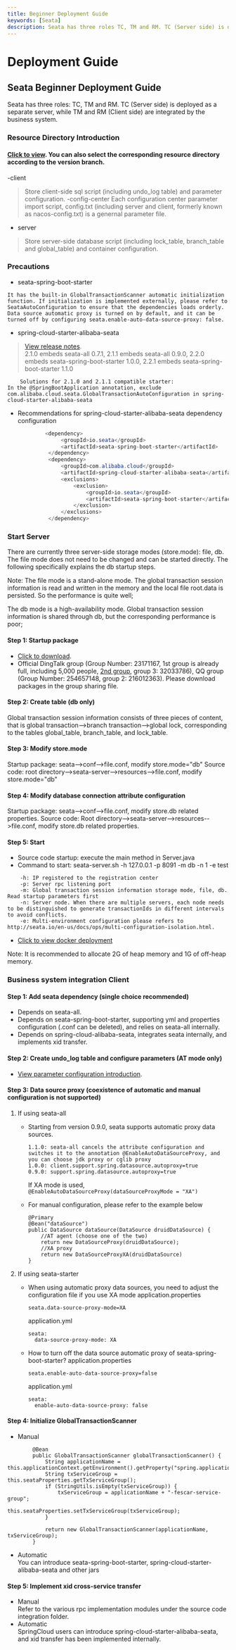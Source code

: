 ```yaml
---
title: Beginner Deployment Guide
keywords: [Seata]
description: Seata has three roles TC, TM and RM. TC (Server side) is deployed as a separate server, while TM and RM (Client side) are integrated by the business system.
---
```


# Deployment Guide
## Seata Beginner Deployment Guide
Seata has three roles: TC, TM and RM. TC (Server side) is deployed as a separate server, while TM and RM (Client side) are integrated by the business system.

### Resource Directory Introduction
#### <a href="https://github.com/seata/seata/tree/master/script" target="_blank">Click to view</a>. You can also select the corresponding resource directory according to the version branch.

-client
> Store client-side sql script (including undo_log table) and parameter configuration.
-config-center
> Each configuration center parameter import script, config.txt (including server and client, formerly known as nacos-config.txt) is a genernal parameter file.
- server
> Store server-side database script (including lock_table, branch_table and global_table) and container configuration.


### Precautions
- seata-spring-boot-starter
```
It has the built-in GlobalTransactionScanner automatic initialization function. If initialization is implemented externally, please refer to SeataAutoConfiguration to ensure that the dependencies loads orderly.
Data source automatic proxy is turned on by default, and it can be turned off by configuring seata.enable-auto-data-source-proxy: false.
```
- spring-cloud-starter-alibaba-seata
> <a href="https://github.com/alibaba/spring-cloud-alibaba/wiki/%E7%89%88%E6%9C%AC%E8%AF%B4%E6%98%8E" target ="_blank">View release notes</a>. <br/>
> 2.1.0 embeds seata-all 0.7.1, 2.1.1 embeds seata-all 0.9.0, 2.2.0 embeds seata-spring-boot-starter 1.0.0, 2.2.1 embeds seata-spring- boot-starter 1.1.0
```
    Solutions for 2.1.0 and 2.1.1 compatible starter:
In the @SpringBootApplication annotation, exclude com.alibaba.cloud.seata.GlobalTransactionAutoConfiguration in spring-cloud-starter-alibaba-seata
```

- Recommendations for spring-cloud-starter-alibaba-seata dependency configuration 

```java
            <dependency>
                 <groupId>io.seata</groupId>
                 <artifactId>seata-spring-boot-starter</artifactId>
             </dependency>
             <dependency>
                 <groupId>com.alibaba.cloud</groupId>
                 <artifactId>spring-cloud-starter-alibaba-seata</artifactId>
                 <exclusions>
                     <exclusion>
                         <groupId>io.seata</groupId>
                         <artifactId>seata-spring-boot-starter</artifactId>
                     </exclusion>
                 </exclusions>
             </dependency>
```



### Start Server

There are currently three server-side storage modes (store.mode): file, db. The file mode does not need to be changed and can be started directly. The following specifically explains the db startup steps.

Note: The file mode is a stand-alone mode. The global transaction session information is read and written in the memory and the local file root.data is persisted. So the performance is quite well;

The db mode is a high-availability mode. Global transaction session information is shared through db, but the corresponding performance is poor;

#### Step 1: Startup package
- <a href="https://github.com/seata/seata/releases" target="_blank">Click to download</a>.
- Official DingTalk group (Group Number: 23171167, 1st group is already full, including 5,000 people, <a href="http://seata.io/zh-cn/community" target="_blank">2nd group</a>, group 3: 32033786), QQ group (Group Number: 254657148, group 2: 216012363). Please download packages in the group sharing file.

#### Step 2: Create table (db only)
Global transaction session information consists of three pieces of content, that is global transaction-->branch transaction-->global lock, corresponding to the tables global_table, branch_table, and lock_table.

#### Step 3: Modify store.mode

Startup package: seata-->conf-->file.conf, modify store.mode="db"
Source code: root directory-->seata-server-->resources-->file.conf, modify store.mode="db"

#### Step 4: Modify database connection attribute configuration

Startup package: seata-->conf-->file.conf, modify store.db related properties.
Source code: Root directory-->seata-server-->resources-->file.conf, modify store.db related properties.

#### Step 5: Start

- Source code startup: execute the main method in Server.java
- Command to start: seata-server.sh -h 127.0.0.1 -p 8091 -m db -n 1 -e test

```
    -h: IP registered to the registration center
    -p: Server rpc listening port
    -m: Global transaction session information storage mode, file, db. Read startup parameters first
    -n: Server node. When there are multiple servers, each node needs to be distinguished to generate transactionIds in different intervals to avoid conflicts.
    -e: Multi-environment configuration please refers to http://seata.io/en-us/docs/ops/multi-configuration-isolation.html.
```

- <a href="https://seata.io/zh-cn/docs/ops/deploy-by-docker.html" target="_blank">Click to view docker deployment</a>

Note: It is recommended to allocate 2G of heap memory and 1G of off-heap memory.

### Business system integration Client
#### Step 1: Add seata dependency (single choice recommended)
- Depends on seata-all.
- Depends on seata-spring-boot-starter, supporting yml and properties configuration (.conf can be deleted), and relies on seata-all internally.
- Depends on spring-cloud-alibaba-seata, integrates seata internally, and implements xid transfer.

#### Step 2: Create undo_log table and configure parameters (AT mode only)
- <a href="https://seata.io/zh-cn/docs/user/configurations.html" target="_blank">View parameter configuration introduction</a>.

#### Step 3: Data source proxy (coexistence of automatic and manual configuration is not supported)

1. If using seata-all
    - Starting from version 0.9.0, seata supports automatic proxy data sources.
        ```
        1.1.0: seata-all cancels the attribute configuration and switches it to the annotation @EnableAutoDataSourceProxy, and you can choose jdk proxy or cglib proxy
        1.0.0: client.support.spring.datasource.autoproxy=true
        0.9.0: support.spring.datasource.autoproxy=true
        ```
        If XA mode is used, `@EnableAutoDataSourceProxy(dataSourceProxyMode = "XA")`
    
    - For manual configuration, please refer to the example below
        ```
        @Primary
        @Bean("dataSource")
        public DataSource dataSource(DataSource druidDataSource) {
            //AT agent (choose one of the two)
            return new DataSourceProxy(druidDataSource);
            //XA proxy
            return new DataSourceProxyXA(druidDataSource)
        }
        ```

2. If using seata-starter
    - When using automatic proxy data sources, you need to adjust the configuration file if you use XA mode
        application.properties
        ```
        seata.data-source-proxy-mode=XA  
        ```
        application.yml
        ```
        seata:
          data-source-proxy-mode: XA
        ```
    - How to turn off the data source automatic proxy of seata-spring-boot-starter?
         application.properties
         ```
         seata.enable-auto-data-source-proxy=false
         ```
         application.yml
         ```
         seata:
           enable-auto-data-source-proxy: false
         ```

#### Step 4: Initialize GlobalTransactionScanner
- Manual
``` @Bean
        @Bean
        public GlobalTransactionScanner globalTransactionScanner() {
            String applicationName = this.applicationContext.getEnvironment().getProperty("spring.application.name");
            String txServiceGroup = this.seataProperties.getTxServiceGroup();
            if (StringUtils.isEmpty(txServiceGroup)) {
                txServiceGroup = applicationName + "-fescar-service-group";
                this.seataProperties.setTxServiceGroup(txServiceGroup);
            }
   
            return new GlobalTransactionScanner(applicationName, txServiceGroup);
        }
```
- Automatic <br/>
You can introduce seata-spring-boot-starter, spring-cloud-starter-alibaba-seata and other jars

#### Step 5: Implement xid cross-service transfer
- Manual <br/>
Refer to the various rpc implementation modules under the source code integration folder.
- Automatic <br/>
SpringCloud users can introduce spring-cloud-starter-alibaba-seata, and xid transfer has been implemented internally.
